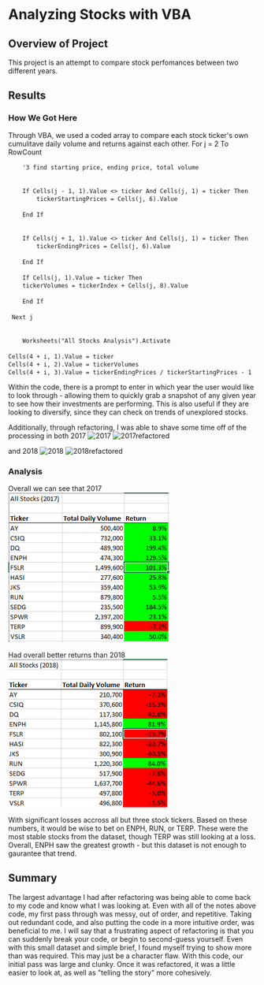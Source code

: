 # Analyzing Stocks with VBA

## Overview of Project
This project is an attempt to compare stock perfomances between two different years.

## Results

### How We Got Here
Through VBA, we used a coded array to compare each stock ticker's own cumulitave daily volume and returns against each other.
  For j = 2 To RowCount
    
        '3 find starting price, ending price, total volume
        
               
        If Cells(j - 1, 1).Value <> ticker And Cells(j, 1) = ticker Then
            tickerStartingPrices = Cells(j, 6).Value
            
        End If
      
        
        If Cells(j + 1, 1).Value <> ticker And Cells(j, 1) = ticker Then
            tickerEndingPrices = Cells(j, 6).Value
            
        End If
        
        If Cells(j, 1).Value = ticker Then
        tickerVolumes = tickerIndex + Cells(j, 8).Value
        
        End If

     Next j
      
        
        Worksheets("All Stocks Analysis").Activate
        
    Cells(4 + i, 1).Value = ticker
    Cells(4 + i, 2).Value = tickerVolumes
    Cells(4 + i, 3).Value = tickerEndingPrices / tickerStartingPrices - 1
Within the code, there is a prompt to enter in which year the user would like to look through - allowing them to quickly grab a snapshot of any given year to see how their investments are performing. This is also useful if they are looking to diversify, since they can check on trends of unexplored stocks.

Additionally, through refactoring, I was able to shave some time off of the processing in both 2017
![2017](2017_allstockanalysis.png) ![2017refactored](2017_refactored.png)

and 2018
![2018](2018_allstockanalysis.png) ![2018refactored](2018_refactored.png)

### Analysis
Overall we can see that 2017
![2017 Numbers](VBA_Challenge_2017.png)

Had overall better returns than 2018
![2018 Numbers](VBA_Challenge_2018.png)

With significant losses accross all but three stock tickers.
Based on these numbers, it would be wise to bet on ENPH, RUN, or TERP. These were the most stable stocks from the dataset, though TERP was still looking at a loss. Overall, ENPH saw the greatest growth - but this dataset is not enough to gaurantee that trend.

## Summary
The largest advantage I had after refactoring was being able to come back to my code and know what I was looking at. Even with all of the notes above code, my first pass through was messy, out of order, and repetitive. Taking out redundant code, and also putting the code in a more intuitive order, was beneficial to me.
I will say that a frustrating aspect of refactoring is that you can suddenly break your code, or begin to second-guess yourself. Even with this small dataset and simple brief, I found myself trying to show more than was required. This may just be a character flaw.
With this code, our initial pass was large and clunky. Once it was refactored, it was a little easier to look at, as well as "telling the story" more cohesively.



